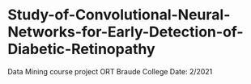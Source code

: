 # Study-of-Convolutional-Neural-Networks-for-Early-Detection-of-Diabetic-Retinopathy
Data Mining course project ORT Braude College Date: 2/2021
